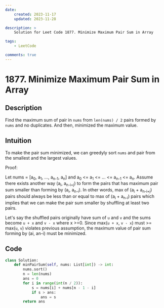 ```yaml
---
date:
    created: 2023-11-17
    updated: 2023-11-28

description: >
    Solution for Leet Code 1877. Minimize Maximum Pair Sum in Array

tags:
    - LeetCode

comments: true
---
```

# 1877. Minimize Maximum Pair Sum in Array

## Description

Find the maximum sum of pair in `nums` from `len(nums) / 2` pairs formed by `nums` and no duplicates. And then, minimized the maximum value.

## Intuition

To make the pair sum minimized, we can greedyly sort `nums` and pair from the smallest and the largest values.

Proof:

Let nums = [a<sub>0</sub>, a<sub>1</sub>, ..., a<sub>n-1</sub>, a<sub>n</sub>] and a<sub>0</sub> <= a<sub>1</sub> <= ... <= a<sub>n-1</sub> <= a<sub>n</sub>.
Assume there exists another way (a<sub>i</sub>, a<sub>n-i+j</sub>) to form the pairs that has maximum pair sum smaller than forming by (a<sub>i</sub>, a<sub>n-i</sub>).
In other words, max of (a<sub>i</sub> + a<sub>n-i+j</sub>) pairs should always be less than or equal to max of (a<sub>i</sub> + a<sub>n-i</sub>) pairs which implies that we can make the pair sum smaller by shuffling at least two pairs.

Let's say the shuffled pairs originally have sum of `u` and `v` and the sums become `u + x` and `v - x` where x >=0. Since max(`u + x`, `v - x`) must >= max(`u`, `v`) violates previous assumption, the maximum value of pair sum forming by (ai, an-i) must be minimized.

## Code

```python
class Solution:
    def minPairSum(self, nums: List[int]) -> int:
        nums.sort()
        n = len(nums)
        ans = 0
        for i in range(int(n / 2)):
            s = nums[i] + nums[n - 1 - i]
            if s > ans:
                ans = s
        return ans
```